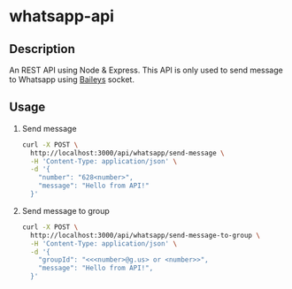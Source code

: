 # whatsapp-api
## Description
An REST API using Node & Express. This API is only used to send message to Whatsapp using [Baileys](https://github.com/WhiskeySockets/Baileys) socket.

## Usage
1. Send message
    ```bash
    curl -X POST \
      http://localhost:3000/api/whatsapp/send-message \
      -H 'Content-Type: application/json' \
      -d '{
        "number": "628<number>",
        "message": "Hello from API!"
      }'
    ```

2. Send message to group
    ```bash
    curl -X POST \
      http://localhost:3000/api/whatsapp/send-message-to-group \
      -H 'Content-Type: application/json' \
      -d '{
        "groupId": "<<<number>@g.us> or <number>>",
        "message": "Hello from API!",
      }'
    ```
